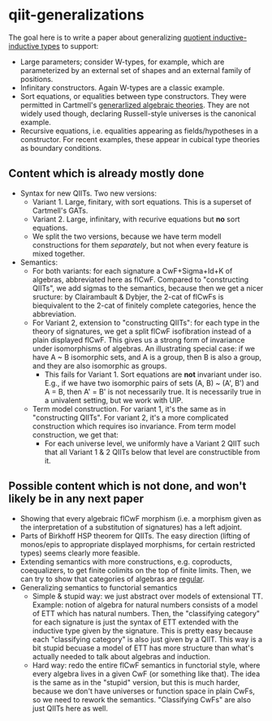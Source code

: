 # qiit-generalizations

The goal here is to write a paper about generalizing [quotient inductive-inductive types](https://dl.acm.org/citation.cfm?doid=3302515.3290315) to support:
- Large parameters; consider W-types, for example, which are parameterized by an external set of shapes and an external family of positions.
- Infinitary constructors. Again W-types are a classic example.
- Sort equations, or equalities between type constructors. They were permitted in Cartmell's [generarlized algebraic theories](https://www.sciencedirect.com/science/article/pii/0168007286900539?via%3Dihub). They are not widely used though, declaring Russell-style universes is the canonical example. 
- Recursive equations, i.e. equalities appearing as fields/hypotheses in a constructor. For recent examples, these appear in cubical type theories as boundary conditions.

## Content which is already mostly done

- Syntax for new QIITs. Two new versions:
  - Variant 1. Large, finitary, with sort equations. This is a superset of Cartmell's GATs.
  - Variant 2. Large, infinitary, with recurive equations but **no** sort equations.
  - We split the two versions, because we have term modell constructions for them *separately*, but not when every feature is
    mixed together.
- Semantics: 
  - For both variants: for each signature a CwF+Sigma+Id+K of algebras, abbreviated here as flCwF. Compared to "constructing QIITs", we add sigmas to the semantics, because then we get a nicer sructure: by Clairambault & Dybjer, the 2-cat of flCwFs is biequivalent to the 2-cat of finitely complete categories, hence the abbreviation.
  - For Variant 2, extension to "constructing QIITs": for each type in the theory of signatures, we get a split flCwF isofibration instead of a plain displayed flCwF. This gives us a strong form of invariance under isomorphisms of algebras. An illustrating special case: if we have A ~ B isomorphic sets, and A is a group, then B is also a group, and they are also isomorphic as groups.
    - This fails for Variant 1. Sort equations are **not** invariant under iso. E.g., if we have two isomorphic pairs of sets (A, B) ~ (A', B') and A = B, then A' = B' is not necessarily true. It is necessarily true in a univalent setting, but we work with UIP.
  - Term model construction. For variant 1, it's the same as in "constructing QIITs". For variant 2, it's a more complicated construction which requires iso invariance. From term model construction, we get that:
    - For each universe level, we uniformly have a Variant 2 QIIT such that all Variant 1 & 2 QIITs below that level are constructible from it.
    
## Possible content which is not done, and won't likely be in any next paper

- Showing that every algebraic flCwF morphism (i.e. a morphism given as the interpretation of a substitution of signatures) has a left adjoint. 
- Parts of Birkhoff HSP theorem for QIITs. The easy direction (lifting of monos/epis to appropriate displayed morphisms, for certain restricted types) seems clearly more feasible.
- Extending semantics with more constructions, e.g. coproducts, coequalizers, to get finite colimits on the top of finite limits. Then, we can try to show that categories of algebras are [regular](https://ncatlab.org/nlab/show/regular+category).
- Generalizing semantics to functorial semantics
  - Simple & stupid way: we just abstract over models of extensional TT. Example: notion of algebra for natural numbers consists of a model of ETT which has natural numbers. Then, the "classifying category" for each signature is just the syntax of ETT extended with the inductive type given by the signature. This is pretty easy because each "classifying category" is also just given by a QIIT. This way is a bit stupid becuase a model of ETT has more structure than what's actually needed to talk about algebras and induction.
  - Hard way: redo the entire flCwF semantics in functorial style, where every algebra lives in a given CwF (or something like that). The idea is the same as in the "stupid" version, but this is much harder, because we don't have universes or function space in plain CwFs, so we need to rework the semantics. "Classifying CwFs" are also just QIITs here as well.
